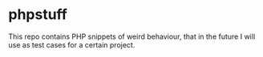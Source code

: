# phpstuff
This repo contains PHP snippets of weird behaviour, that in the future I will use as test cases for a certain project.
